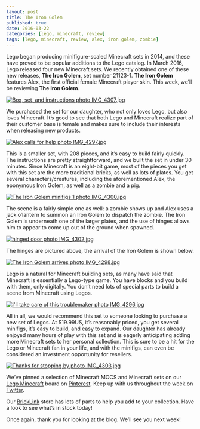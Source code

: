 ```yaml
---
layout: post
title: The Iron Golem
published: true
date: 2016-03-22
categories: [lego, minecraft, review]
tags: [lego, minecraft, review, alex, iron golem, zombie]
---
```


Lego began producing minifigure-scaled Minecraft sets in 2014, and these have proved to be popular additions to the Lego catalog.  In March 2016, Lego released four new Minecraft sets.  We recently obtained one of these new releases, **The Iron Golem**, set number 21123-1.  **The Iron Golem** features Alex, the first official female Minecraft player skin.  This week, we’ll be reviewing **The Iron Golem**.

<a href="http://s63.photobucket.com/user/anellas/media/IMG_4307.jpg.html" target="_blank"><img src="http://i63.photobucket.com/albums/h144/anellas/IMG_4307.jpg" border="0" alt="Box, set, and instructions photo IMG_4307.jpg"/></a>

We purchased the set for our daughter, who not only loves Lego, but also loves Minecraft.  It’s good to see that both Lego and Minecraft realize part of their customer base is female and makes sure to include their interests when releasing new products.  

<a href="http://s63.photobucket.com/user/anellas/media/IMG_4297.jpg.html" target="_blank"><img src="http://i63.photobucket.com/albums/h144/anellas/IMG_4297.jpg" border="0" alt="Alex calls for help photo IMG_4297.jpg"/></a>

This is a smaller set, with 208 pieces, and it’s easy to build fairly quickly.  The instructions are pretty straightforward, and we built the set in under 30 minutes.  Since Minecraft is an eight-bit game, most of the pieces you get with this set are the more traditional bricks, as well as lots of plates.  You get several characters/creatures, including the aforementioned Alex, the eponymous Iron Golem, as well as a zombie and a pig.  

<a href="http://s63.photobucket.com/user/anellas/media/IMG_4300.jpg.html" target="_blank"><img src="http://i63.photobucket.com/albums/h144/anellas/IMG_4300.jpg" border="0" alt="The Iron Golem minifigs 1 photo IMG_4300.jpg"/></a>

The scene is a fairly simple one as well: a zombie shows up and Alex uses a jack o’lantern to summon an Iron Golem to dispatch the zombie.  The Iron Golem is underneath one of the larger plates, and the use of hinges allows him to appear to come up out of the ground when spawned.  

<a href="http://s63.photobucket.com/user/anellas/media/IMG_4302.jpg.html" target="_blank"><img src="http://i63.photobucket.com/albums/h144/anellas/IMG_4302.jpg" border="0" alt="hinged door photo IMG_4302.jpg"/></a>

The hinges are pictured above, the arrival of the Iron Golem is shown below.

<a href="http://s63.photobucket.com/user/anellas/media/IMG_4298.jpg.html" target="_blank"><img src="http://i63.photobucket.com/albums/h144/anellas/IMG_4298.jpg" border="0" alt="The Iron Golem arrives photo IMG_4298.jpg"/></a>

Lego is a natural for Minecraft building sets, as many have said that Minecraft is essentially a Lego-type game.  You have blocks and you build with them, only digitally.  You don’t need lots of special parts to build a scene from Minecraft using Legos.  

<a href="http://s63.photobucket.com/user/anellas/media/IMG_4296.jpg.html" target="_blank"><img src="http://i63.photobucket.com/albums/h144/anellas/IMG_4296.jpg" border="0" alt="I&#039;ll take care of this troublemaker photo IMG_4296.jpg"/></a>

All in all, we would recommend this set to someone looking to purchase a new set of Legos.  At $19.99US, it’s reasonably priced, you get several minifigs, it’s easy to build, and easy to expand.  Our daughter has already enjoyed many hours of play with this set and is eagerly anticipating adding more Minecraft sets to her personal collection.  This is sure to be a hit for the Lego or Minecraft fan in your life, and with the minifigs, can even be considered an investment opportunity for resellers.

<a href="http://s63.photobucket.com/user/anellas/media/IMG_4303.jpg.html" target="_blank"><img src="http://i63.photobucket.com/albums/h144/anellas/IMG_4303.jpg" border="0" alt="Thanks for stopping by photo IMG_4303.jpg"/></a>

We’ve pinned a selection of Minecraft MOCS and Minecraft sets on our [Lego Minecraft]( https://www.pinterest.com/adobebrick/lego-minecraft/) board on [Pinterest]( https://www.pinterest.com/adobebrick/).  Keep up with us throughout the week on [Twitter]( https://twitter.com/AdobeBrick ).

Our [BrickLink]( http://www.bricklink.com/store.asp?p=AdobeBrick) store has lots of parts to help you add to your collection.  Have a look to see what’s in stock today!

Once again, thank you for looking at the blog.  We’ll see you next week!



